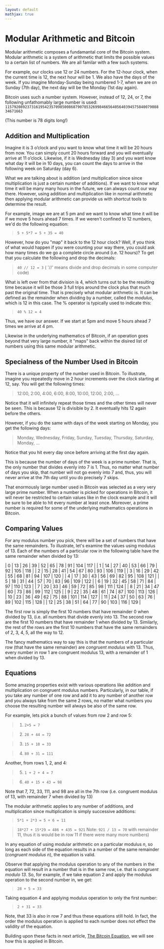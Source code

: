 ```yaml
---
layout: default
mathjax: true
---
```


# Modular Arithmetic and Bitcoin

Modular arithmetic composes a fundamantal core of the Bitcoin system. Modular arithmetic is a system of arithmetic that limits the possible values to a certain list of numbers. We are all familar with a few such systems.  

For example, our clocks use 12 or 24 numbers. For the 12-hour clock, when the current time is 12, the next hour will be 1. We also have the days of the week. If you imagine Monday-Sunday being numbered 1-7, when we are on Sunday (7th day), the next day will be the Monday (1st day again).

Bitcoin uses such a number system.  However, instead of 12, 24, or 7, the following unfathomably large number is used:
`115792089237316195423570985008687907853269984665640564039457584007908834671663` 

(This number is 78 digits long!)

## Addition and Multiplication

Imagine it is 3 o’clock and you want to know what time it will be 20 hours from now. You can simply count 20 hours forward and you will eventually arrive at 11 o’clock. Likewise, if it is Wednesday (day 3) and you want know what day it will be in 10 days, you can count the days to arrive in the following week on Saturday (day 6). 

What we are talking about is addition (and multiplication since since multiplication is just a certain number of additions).  If we want to know what time it will be many many hours in the future, we can always count our way there.  However, using addition and multiplication like in normal arithmetic then applying modular arithmetic can provide us with shortcut tools to determine the result.

For example, image we are at 5 pm and we want to know what time it will be if we move 5 hours ahead 7 times.    If we weren't confined to 12 numbers, we'd do the following equation:
> `5 + 5*7 = 5 + 35 = 40`

However, how do you "map" it back to the 12 hour clock?  Well, if you think of what would happen if you were counting your way there, you could ask how many times do we go a complete circle around (i.e. 12 hours)?  To get that you calculate the following and drop the decimals:
> `40 // 12 = 3`   ( '//' means divide and drop decimals in some computer code)

What is left over from that division is 4, which turns out to be the resulting time because it will be those 3 full trips around the clock plus that much past the original time.  That is precisely what modular arithmetic is.  It can be defined as the remainder when dividing by a number, called the *modulus*, which is 12 in this case.   The % operator is typically used to indicate this:

> `40 % 12 = 4`

Thus, we have our answer.  If we start at 5pm and move 5 hours ahead 7 times we arrive at 4 pm.

Likewise in the underlying mathematics of Bitcoin, if an operation goes beyond that very large number, it "maps" back within the disired list of numbers using this same modular arithmetic.

## Specialness of the Number Used in Bitcoin

There is a unique property of the number used in Bitcoin.  To illustrate, imagine you repeatedly move in 2 hour increments over the clock starting at 12, say. You will get the following times: 

> 12:00, 2:00, 4:00, 6:00, 8:00, 10:00, 12:00, 2:00, ...  

Notice that it will infinitely repeat those times and the other times will never be seen. This is because 12 is divisible by 2. It eventually hits 12 again before the others. 

However, if you do the same with days of the week starting on Monday, you get the following days:  

> Monday, Wednesday, Friday, Sunday, Tuesday, Thursday, Saturday, Monday, ...  

Notice that you hit every day once before arriving at the first day again.   

This is because the number of days of the week is a prime number.  That is, the only number that divides evenly into 7 is 1.   Thus, no matter what number of days you skip, that number will not go evenly into 7 and, thus, you will never arrive at the 7th day until you do precisely 7 skips.  

That enormously large number used in Bitcoin was selected as a very very large prime number.  When a number is picked for operations in Bitcoin, it will never be restricted to certain values like in the clock example and it will be sure to be able to hit every number at least once.  Moreover, a prime number is required for some of the underlying mathematics operations in Bitcoin.

## Comparing Values
For any modulus number you pick, there will be a set of numbers that have the same remainders.  To illustrate, let's examine the values using modulus of 13.  Each of the numbers of a particular row in the following table have the same remainder when divided by 13:

| 0 | 13 | 26 | 39 | 52 | 65 | 78 | 91 | 104 | 117 |
| 1 | 14 | 27 | 40 | 53 | 66 | 79 | 92 | 105 | 118 |
| 2 | 15 | 28 | 41 | 54 | 67 | 80 | 93 | 106 | 119 |
| 3 | 16 | 29 | 42 | 55 | 68 | 81 | 94 | 107 | 120 |
| 4 | 17 | 30 | 43 | 56 | 69 | 82 | 95 | 108 | 121 |
| 5 | 18 | 31 | 44 | 57 | 70 | 83 | 96 | 109 | 122 |
| 6 | 19 | 32 | 45 | 58 | 71 | 84 | 97 | 110 | 123 |
| 7 | 20 | 33 | 46 | 59 | 72 | 85 | 98 | 111 | 124 |
| 8 | 21 | 34 | 47 | 60 | 73 | 86 | 99 | 112 | 125 |
| 9 | 22 | 35 | 48 | 61 | 74 | 87 | 100 | 113 | 126 |
| 10 | 23 | 36 | 49 | 62 | 75 | 88 | 101 | 114 | 127 |
| 11 | 24 | 37 | 50 | 63 | 76 | 89 | 102 | 115 | 128 |
| 12 | 25 | 38 | 51 | 64 | 77 | 90 | 103 | 116 | 129 |

The first row is simply the first 10 numbers that have remainder 0 when divided by 13, (i.e. all numbers that divide evenly into 13.
The second row are the first 10 numbers that have remainder 1 when divided by 13.
Similarly, the rest of the rows are the first 10 numbers that have the same remainders of 2, 3, 4, 5, all the way to 12.

The fancy mathematics way to say this is that the numbers of a particular row (that have the same remainder) are *congruent modulus* with 13.  Thus, every number in row 1 are congruent modulus 13, with a remainder of 1 when divided by 13. 

## Equations

Some amazing properties exist with various operations like addition and multiplication on congruent modulus numbers.   Particularly, in our table, if you take any number of one row and add it to any number of another row and you always take from the same 2 rows, no matter what numbers you choose the resulting number will always be also of the same row.

For example, lets pick a bunch of values from row 2 and row 5:
> 1) `2+5 = 7`

> 2) `28 + 44 = 72`

> 3) `15 + 18 = 33`

> 4) `80 + 31 = 111`

Another, from rows 1, 2, and 4:

> 5) `1 + 2 + 4 = 7`

> 6) `40 + 15 + 43 = 98`

Note that 7, 72, 33, 111, and 98 are all in the 7th row (i.e.  congruent modulus of 13, with remainder 7 when divided by 13)

The modular arithmetic applies to any number of additions, and multiplication since multiplication is simply successive additions:

> `5*1 + 2*3 = 5 + 6 = 11 `

> `18*27 + 15*29 = 486 + 435 = 921`  Note: `921 / 13 = 70` with remainder 11, thus it is would be in row 11 if there were many more numbers)

In any equation of using modular arithmetic on a particular modulus *n*, so long as each side of the equation results in a number of the same remainder (*congruent modulus n*), the equation is valid.

Observe that applying the modulus operation to any of the numbers in the equation will result in a number that is in the same row, i.e. that is *congruent modulo* *13*. So, for example, if we take equation 2 and apply the modulus operation to the second number in,  we get:
> `28 + 5 = 33`

Taking equation 4 and applying modulus operation to only the first number:
> `2 + 31 = 33`

Note, that 33 is also in row 7 and thus these equations still hold.  In fact, the order the modulus operation is applied to each number does not effect the validity of the equation.

Building upon these facts in next article, [The Bitcoin Equation](Bitcoin_Equation.html), we will see how this is applied in Bitcoin.
